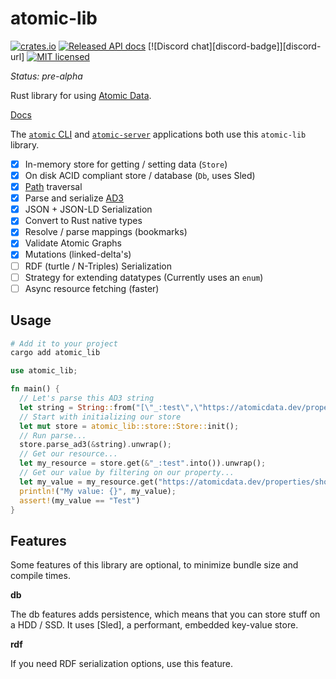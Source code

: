 # atomic-lib

[![crates.io](https://meritbadge.herokuapp.com/atomic_lib)](https://crates.io/crates/atomic_lib)
[![Released API docs](https://docs.rs/atomic_lib/badge.svg)](https://docs.rs/atomic_lib)
[![Discord chat][discord-badge]][discord-url]
[![MIT licensed](https://img.shields.io/badge/license-MIT-blue.svg)](./LICENSE)

_Status: pre-alpha_

Rust library for using [Atomic Data](https://docs.atomicdata.dev).

[Docs](https://docs.rs/atomic_lib/latest/atomic_lib/)

The [`atomic` CLI](../cli/readme.md) and [`atomic-server`](../server/readme.md) applications both use this `atomic-lib` library.

- [x] In-memory store for getting / setting data (`Store`)
- [x] On disk ACID compliant store / database (`Db`, uses Sled)
- [x] [Path](https://docs.atomicdata.dev/core/paths.html) traversal
- [x] Parse and serialize [AD3](https://docs.atomicdata.dev/core/serialization.html)
- [x] JSON + JSON-LD Serialization
- [x] Convert to Rust native types
- [x] Resolve / parse mappings (bookmarks)
- [x] Validate Atomic Graphs
- [x] Mutations (linked-delta's)
- [ ] RDF (turtle / N-Triples) Serialization
- [ ] Strategy for extending datatypes (Currently uses an `enum`)
- [ ] Async resource fetching (faster)

## Usage

```sh
# Add it to your project
cargo add atomic_lib
```

```rs
use atomic_lib;

fn main() {
  // Let's parse this AD3 string
  let string = String::from("[\"_:test\",\"https://atomicdata.dev/properties/shortname\",\"Test\"]");
  // Start with initializing our store
  let mut store = atomic_lib::store::Store::init();
  // Run parse...
  store.parse_ad3(&string).unwrap();
  // Get our resource...
  let my_resource = store.get(&"_:test".into()).unwrap();
  // Get our value by filtering on our property...
  let my_value = my_resource.get("https://atomicdata.dev/properties/shortname").unwrap();
  println!("My value: {}", my_value);
  assert!(my_value == "Test")
}
```

## Features

Some features of this library are optional, to minimize bundle size and compile times.

**db**

The db features adds persistence, which means that you can store stuff on a HDD / SSD.
It uses [Sled], a performant, embedded key-value store.

**rdf**

If you need RDF serialization options, use this feature.
